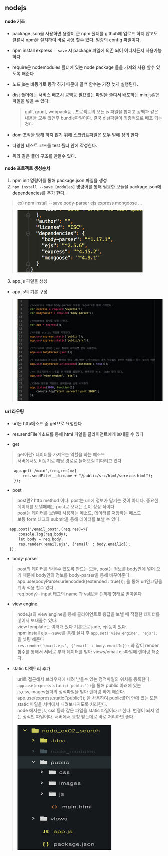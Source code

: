 ## nodejs

#### node 기초

- package.json을 사용하면 용량이 큰 npm 폴더를 github에 업로드 하지 않고도 클론시 npm을 설치하여 바로 사용 할수 있다. 일종의 config 파일이다.
- npm install express `--save` 시 package 파일에 의존 되어 어디서든지 사용가능하다

- require은 nodemodules 폴더에 있는 node package 들을 가져와 사용 할수 있도록 해준다
- 노드 js는 비동기로 동작 하기 때문에 콜백 함수는 가장 늦게 실행된다.
- dist 폴더에는 서비스 배포시 공백등 필요없는 파일을 줄여서 배포하는 min.js같은 파일을 넣을 수 있다.

  > gulf, grunt, webpack등 , 프로젝트의 모든 js 파일을 합치고 공백과 같은 내용을 모두 없앤후 bundle파일이다.
  > 결국 dist파일이 최종적으로 배포 되는 것다

- dom 조작을 방해 하지 않기 위해 스크립트파일은 모두 밑에 정의 한다
- 다양한 테스트 코드를 test 폴더 안에 작성한다.
- 위와 같은 폴더 구조를 만들수 있다.


#### node 프로젝트 생성순서

1. npm init 명령어를 통해 package.json 파일을 생성
2. `npm install --save [modules]` 명령어를 통해 필요한 모듈을 package.json에 dependencies를 추가 한다.
 > ex) npm install --save body-parser ejs express mongoose ...

 > <img src="./images/node_dependencies.png" width="400"/>

3. app.js 파일을 생성
 - app.js의 기본 구성
> <img src="./images/node_app.png" width="600"/>

#### url 라우팅

- url은 http메소드 중 get으로 요청한다
- res.sendFile메소드를 통해 html 파일을 클라이언트에게 보내줄 수 있다


- get
> get이란?
> 데이터를 가져오는 역할을 하는 메소드<br>
> 서버에서도 비동기로 해당 경로로 들어오길 기다리고 있다.
~~~
    app.get('/main',(req,res)=>{
        res.sendFile(__dirname + "/public/src/html/service.html");
    });
~~~

- post
> post란?
> http method 이다. post는 url에 정보가 담기는 것이 아니다. 중요한 데이터를 보낼때에는 post로 보내는 것이 정상 적이다.<br>
> post는 데이터를 보낼때 사용하는 메소드, 데이터를 저장하는 메소드<br>
> 보통 form 태그와 submit을 통해 데이터를 보낼 수 있다.
~~~
  app.post('/email_post',(req,res)=>{
      console.log(req.body);
      let body = req.body;
      res.render('email.ejs', {'email' : body.emailId});
  });
~~~

- body-parser
> post의 데이터를 받을수 있도록 만드는 모듈, post는 정보를 body안에 넣어 오기 때문에 body안의 정보를 body-parser을 통해 바꾸어준다.<br>
> app.use(bodyParser.urlencoded({extended : true})); 을 통해 url인코딩을 계속 적용 할수 있다.<br>
> req.body는 input 태그의 name 과 val값을 {}객체 형태로 받아온다

- view engine
> node.js의 view engine을 통해 클라이언트로 응답을 보낼 때 적절한 데이터를 넣어서 보내줄수 있다.<br>
> view template는 여러개 있다 기본으로 jade, ejs등이 있다.<br>
> npm install ejs --save를 통해 설치 후 `app.set('view engine', 'ejs');` 을 셋팅 해준다<br>
> `res.render('email.ejs', {'email' : body.emailId});` 와 같이 render 함수를 통해서 서버로 부터 데이터를 받아 views/email.ejs파일에 렌더링 해준다.


- static 디렉토리 추가
> url로 접근해서 브라우저에 내려 받을수 있는 정적파일의 위치를 등록한다.<br>
> `app.use(express.static('public'))`을 통해 public 아래에 있는 js,css,images폴더의 정적파일을 받아 렌더링 하게 해준다.<br>
> app.use(express.static('public')); 을 사용하여 public폴더 안에 있는 모든 static 파일을 서버에서 내려보내지도록 처리한다.<br>
> node 에서는 js, css 등과 같은 파일을 static 파일이라고 한다. 변경이 되지 않는 정적인 파일이다. 서버에서 요청 받는데로 바로 처리하면 좋다.<br><br>
> <img src="./images/node_public.png" width="300" height="400">
